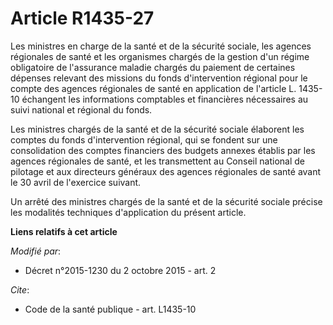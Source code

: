 # Article R1435-27

Les ministres en charge de la santé et de la sécurité sociale, les agences régionales de santé et les organismes chargés de
la gestion d'un régime obligatoire de l'assurance maladie chargés du paiement de certaines dépenses relevant des missions du
fonds d'intervention régional pour le compte des agences régionales de santé en application de l'article L. 1435-10 échangent
les informations comptables et financières nécessaires au suivi national et régional du fonds. 

Les ministres chargés de la santé et de la sécurité sociale élaborent les comptes du fonds d'intervention régional, qui se
fondent sur une consolidation des comptes financiers des budgets annexes établis par les agences régionales de santé, et les
transmettent au Conseil national de pilotage et aux directeurs généraux des agences régionales de santé avant le 30 avril de
l'exercice suivant. 

Un arrêté des ministres chargés de la santé et de la sécurité sociale précise les modalités techniques d'application du
présent article.

**Liens relatifs à cet article**

_Modifié par_:

  - Décret n°2015-1230 du 2 octobre 2015 - art. 2

_Cite_:

  - Code de la santé publique - art. L1435-10
